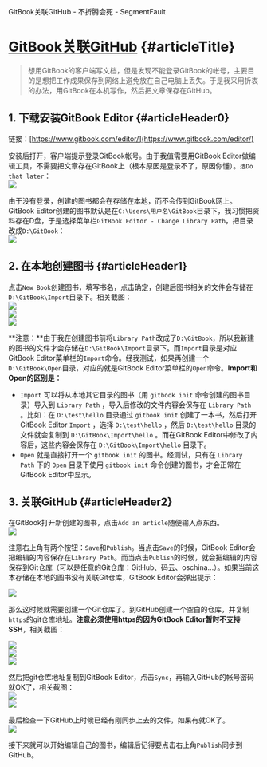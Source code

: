 GitBook关联GitHub - 不折腾会死 - SegmentFault

# [GitBook关联GitHub](https://segmentfault.com/a/1190000011440899) {#articleTitle}



> 想用GitBook的客户端写文档，但是发现不能登录GitBook的帐号，主要目的是想把工作成果保存到网络上避免放在自己电脑上丢失。于是我采用折衷的办法，用GitBook在本机写作，然后把文章保存在GitHub。

## 1. 下载安装GitBook Editor {#articleHeader0}

链接：[https://www.gitbook.com/editor/](https://www.gitbook.com/editor/)

安装后打开，客户端提示登录GitBook帐号。由于我值需要用GitBook Editor做编辑工具，不需要把文章存在GitBook上（根本原因是登录不了，原因你懂）。`选Do that later`：  
![](https://segmentfault.com/img/bVWaqc?w=486&h=643)

由于没有登录，创建的图书都会在存储在本地，而不会传到GitBook网上。GitBook Editor创建的图书默认是在`C:\Users\用户名\GitBook`目录下，我习惯把资料存在D盘，于是选择菜单栏`GitBook Editor - Change Library Path`，把目录改成`D:\GitBook`：  
![](https://segmentfault.com/img/bVWaqp?w=486&h=643)

## 2. 在本地创建图书 {#articleHeader1}

点击`New Book`创建图书，填写书名，点击确定，创建后图书相关的文件会存储在`D:\GitBook\Import`目录下。相关截图：  
![](https://segmentfault.com/img/bVWaqM?w=486&h=643)  
![](https://segmentfault.com/img/bVWaqN?w=1206&h=667)  
![](https://segmentfault.com/img/bVWaqO?w=690&h=198)

**注意：**由于我在创建图书前将`Library Path`改成了`D:\GitBook`，所以我新建的图书的文件才会存储在`D:\GitBook\Import`目录下。而`Import`目录是对应GitBook Editor菜单栏的`Import`命令。经我测试，如果再创建一个`D:\GitBook\Open`目录，对应的就是GitBook Editor菜单栏的`Open`命令。**Import和Open的区别是：**

* `Import`
  可以将从本地其它目录的图书（用
  `gitbook init`
  命令创建的图书目录）导入到
  `Library Path`
  ，导入后修改的文件内容会保存在
  `Library Path`
  。比如：在
  `D:\test\hello`
  目录通过
  `gitbook init`
  创建了一本书，然后打开GitBook Editor 
  `Import`
  ，选择
  `D:\test\hello`
  ，然后
  `D:\test\hello`
  目录的文件就会复制到
  `D:\GitBook\Import\hello`
  。而在GitBook Editor中修改了内容后，这些内容会保存在
  `D:\GitBook\Import\hello`
  目录下。
* `Open`
  就是直接打开一个
  `gitbook init`
  的图书。经测试，只有在
  `Library Path`
  下的
  `Open`
  目录下使用
  `gitbook init`
  命令创建的图书，才会正常在GitBook Editor中显示。

## 3. 关联GitHub {#articleHeader2}

在GitBook打开新创建的图书，点击`Add an article`随便输入点东西。  
![](https://segmentfault.com/img/bVWarZ?w=1206&h=667)

注意右上角有两个按钮：`Save`和`Publish`。当点击`Save`的时候，GitBook Editor会把编辑的内容保存在`Library Path`。而当点击`Publish`的时候，就会把编辑的内容保存到Git仓库（可以是任意的Git仓库：GitHub、码云、oschina...）。如果当前这本存储在本地的图书没有关联Git仓库，GitBook Editor会弹出提示：

![](https://segmentfault.com/img/bVWasl?w=1206&h=667)

那么这时候就需要创建一个Git仓库了。到GitHub创建一个空白的仓库，并复制`https`的git仓库地址。**注意必须使用https的因为GitBook Editor暂时不支持SSH**，相关截图：

![](https://segmentfault.com/img/bVWasv?w=402&h=206)  
![](https://segmentfault.com/img/bVWasz?w=733&h=602)  
![](https://segmentfault.com/img/bVWasB?w=978&h=194)

然后把git仓库地址复制到GitBook Editor，点击`Sync`，再输入GitHub的帐号密码就OK了，相关截图：  
![](https://segmentfault.com/img/bVWasG?w=1206&h=667)  
![](https://segmentfault.com/img/bVWasH?w=1206&h=667)

最后检查一下GitHub上时候已经有刚同步上去的文件，如果有就OK了。  
![](https://segmentfault.com/img/bVWasL?w=1023&h=493)

接下来就可以开始编辑自己的图书，编辑后记得要点击右上角`Publish`同步到GitHub。


